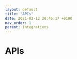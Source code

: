 ```yaml
---
layout: default
title: "APIs"
date: 2021-02-12 20:46:17 +0100
nav_order: 1
parent: Integrations
---
```


# APIs


